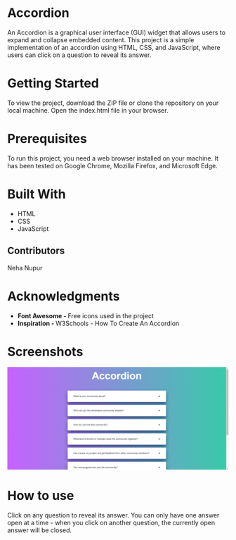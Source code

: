 # Accordion

An Accordion is a graphical user interface (GUI) widget that allows users to expand and collapse embedded content. This project is a simple implementation of an accordion using HTML, CSS, and JavaScript, where users can click on a question to reveal its answer.

<h1>Getting Started</h1>

To view the project, download the ZIP file or clone the repository on your local machine. Open the index.html file in your browser.

<h1>Prerequisites</h1>

To run this project, you need a web browser installed on your machine. It has been tested on Google Chrome, Mozilla Firefox, and Microsoft Edge.

<h1>Built With</h1>
<ul>
  <li>HTML</li>
  <li>CSS</li>
  <li>JavaScript</li>
</ul>

<h2>Contributors</h2>
  Neha Nupur
  
  <h1>Acknowledgments</h1>
  <ul>
    <li><strong>Font Awesome - </strong>Free icons used in the project</li>
  <li><strong>Inspiration - </strong>W3Schools - How To Create An Accordion</li>
</ul>

 <h1>Screenshots</h1>
   <img src="/Accordion.png">
 
  <h1>How to use</h1>
  Click on any question to reveal its answer. You can only have one answer open at a time - when you click on another question, the currently open answer will be closed.
   
